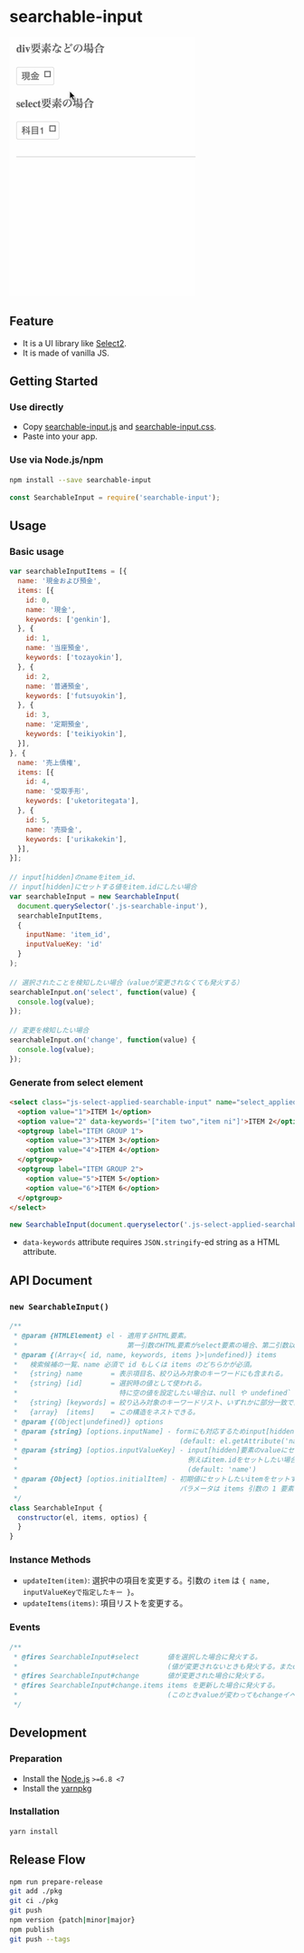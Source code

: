 # searchable-input

![](/docs/demo.gif)


## Feature
- It is a UI library like [Select2](https://select2.github.io/).
- It is made of vanilla JS.


## Getting Started
### Use directly
- Copy [searchable-input.js](https://github.com/khirayama/searchable-input/raw/npm-publish/pkg/searchable-input.js) and
  [searchable-input.css](https://raw.githubusercontent.com/khirayama/searchable-input/npm-publish/pkg/searchable-input.css).
- Paste into your app.

### Use via Node.js/npm
```bash
npm install --save searchable-input
```

```js
const SearchableInput = require('searchable-input');
```


## Usage
### Basic usage
```js
var searchableInputItems = [{
  name: '現金および預金',
  items: [{
    id: 0,
    name: '現金',
    keywords: ['genkin'],
  }, {
    id: 1,
    name: '当座預金',
    keywords: ['tozayokin'],
  }, {
    id: 2,
    name: '普通預金',
    keywords: ['futsuyokin'],
  }, {
    id: 3,
    name: '定期預金',
    keywords: ['teikiyokin'],
  }],
}, {
  name: '売上債権',
  items: [{
    id: 4,
    name: '受取手形',
    keywords: ['uketoritegata'],
  }, {
    id: 5,
    name: '売掛金',
    keywords: ['urikakekin'],
  }],
}];

// input[hidden]のnameをitem_id、
// input[hidden]にセットする値をitem.idにしたい場合
var searchableInput = new SearchableInput(
  document.querySelector('.js-searchable-input'),
  searchableInputItems,
  {
    inputName: 'item_id',
    inputValueKey: 'id'
  }
);

// 選択されたことを検知したい場合（valueが変更されなくても発火する）
searchableInput.on('select', function(value) {
  console.log(value);
});

// 変更を検知したい場合
searchableInput.on('change', function(value) {
  console.log(value);
});
```

### Generate from select element
```html
<select class="js-select-applied-searchable-input" name="select_applied_searchable_input">
  <option value="1">ITEM 1</option>
  <option value="2" data-keywords='["item two","item ni"]'>ITEM 2</option>
  <optgroup label="ITEM GROUP 1">
    <option value="3">ITEM 3</option>
    <option value="4">ITEM 4</option>
  </optgroup>
  <optgroup label="ITEM GROUP 2">
    <option value="5">ITEM 5</option>
    <option value="6">ITEM 6</option>
  </optgroup>
</select>
```

```js
new SearchableInput(document.queryselector('.js-select-applied-searchable-input'));
```

- `data-keywords` attribute requires `JSON.stringify`-ed string as a HTML attribute.


## API Document
### `new SearchableInput()`
```js
/**
 * @param {HTMLElement} el - 適用するHTML要素。
 *                           第一引数のHTML要素がselect要素の場合、第二引数以降は不要である。
 * @param {(Array<{ id, name, keywords, items }>|undefined)} items
 *   検索候補の一覧、name 必須で id もしくは items のどちらかが必須。
 *   {string} name       = 表示項目名、絞り込み対象のキーワードにも含まれる。
 *   {string} [id]       = 選択時の値として使われる。
 *                         特に空の値を設定したい場合は、null や undefined` ではなく '' (空文字) 指定する。
 *   {string} [keywords] = 絞り込み対象のキーワードリスト、いずれかに部分一致で真となる。
 *   {array}  [items]    = この構造をネストできる。
 * @param {(Object|undefined)} options
 * @param {string} [options.inputName] - formにも対応するためinput[hidden]要素を持っているが、そのinput要素のname属性にセットする値
 *                                        (default: el.getAttribute('name') || 'name')
 * @param {string} [optios.inputValueKey] - input[hidden]要素のvalueにセットする値のkey。
 *                                          例えばitem.idをセットしたい場合は{ inputValueKey: 'id' }とすればよい。
 *                                          (default: 'name')
 * @param {Object} [optios.initialItem] - 初期値にセットしたいitemをセットする。
 *                                        パラメータは items 引数の 1 要素と同様。
 */
class SearchableInput {
  constructor(el, items, optios) {
  }
}
```

### Instance Methods
- `updateItem(item)`: 選択中の項目を変更する。引数の `item` は `{ name, inputValueKeyで指定したキー }`。
- `updateItems(items)`: 項目リストを変更する。

### Events
```js
/**
 * @fires SearchableInput#select       値を選択した場合に発火する。
 *                                     (値が変更されないときも発火する。またchangeイベントの前に発火する。）
 * @fires SearchableInput#change       値が変更された場合に発火する。
 * @fires SearchableInput#change.items items を更新した場合に発火する。
 *                                     (このときvalueが変わってもchangeイベントは発火しない。)
 */
```


## Development
### Preparation
- Install the [Node.js](https://nodejs.org) `>=6.8 <7`
- Install the [yarnpkg](https://yarnpkg.com)

### Installation
```bash
yarn install
```


## Release Flow
```bash
npm run prepare-release
git add ./pkg
git ci ./pkg
git push
npm version {patch|minor|major}
npm publish
git push --tags
```
